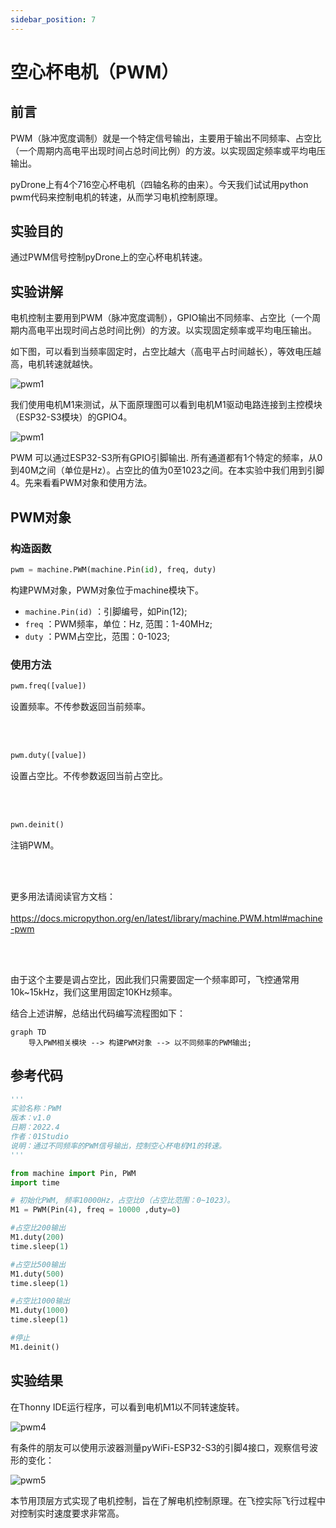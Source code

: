 ```yaml
---
sidebar_position: 7
---
```


# 空心杯电机（PWM）

## 前言
PWM（脉冲宽度调制）就是一个特定信号输出，主要用于输出不同频率、占空比（一个周期内高电平出现时间占总时间比例）的方波。以实现固定频率或平均电压输出。

pyDrone上有4个716空心杯电机（四轴名称的由来）。今天我们试试用python pwm代码来控制电机的转速，从而学习电机控制原理。


## 实验目的
通过PWM信号控制pyDrone上的空心杯电机转速。

## 实验讲解

电机控制主要用到PWM（脉冲宽度调制），GPIO输出不同频率、占空比（一个周期内高电平出现时间占总时间比例）的方波。以实现固定频率或平均电压输出。

如下图，可以看到当频率固定时，占空比越大（高电平占时间越长），等效电压越高，电机转速就越快。

![pwm1](./img/pwm/pwm1.gif)

我们使用电机M1来测试，从下面原理图可以看到电机M1驱动电路连接到主控模块（ESP32-S3模块）的GPIO4。

![pwm1](./img/pwm/pwm2.png)

PWM 可以通过ESP32-S3所有GPIO引脚输出. 所有通道都有1个特定的频率，从0到40M之间（单位是Hz）。占空比的值为0至1023之间。在本实验中我们用到引脚4。先来看看PWM对象和使用方法。


## PWM对象

### 构造函数
```python
pwm = machine.PWM(machine.Pin(id), freq, duty)
```
构建PWM对象，PWM对象位于machine模块下。

- `machine.Pin(id)` ：引脚编号，如Pin(12);
- `freq` ：PWM频率，单位：Hz, 范围：1-40MHz;
- `duty` ：PWM占空比，范围：0-1023;

### 使用方法
```python
pwm.freq([value])
```
设置频率。不传参数返回当前频率。

<br></br>

```python
pwm.duty([value])
```
设置占空比。不传参数返回当前占空比。

<br></br>

```python
pwn.deinit()
```
注销PWM。

<br></br>

更多用法请阅读官方文档：<br></br>
https://docs.micropython.org/en/latest/library/machine.PWM.html#machine-pwm

<br></br>

由于这个主要是调占空比，因此我们只需要固定一个频率即可，飞控通常用10k~15kHz，我们这里用固定10KHz频率。

结合上述讲解，总结出代码编写流程图如下：

```mermaid
graph TD
    导入PWM相关模块 --> 构建PWM对象 --> 以不同频率的PWM输出;
```

## 参考代码

```python
'''
实验名称：PWM
版本：v1.0
日期：2022.4
作者：01Studio
说明：通过不同频率的PWM信号输出，控制空心杯电机M1的转速。
'''

from machine import Pin, PWM
import time

# 初始化PWM, 频率10000Hz，占空比0（占空比范围：0~1023）。
M1 = PWM(Pin(4), freq = 10000 ,duty=0) 

#占空比200输出
M1.duty(200)
time.sleep(1)

#占空比500输出
M1.duty(500)
time.sleep(1)

#占空比1000输出
M1.duty(1000)
time.sleep(1)

#停止
M1.deinit()

```

## 实验结果

在Thonny IDE运行程序，可以看到电机M1以不同转速旋转。

![pwm4](./img/pwm/pwm3.png)

有条件的朋友可以使用示波器测量pyWiFi-ESP32-S3的引脚4接口，观察信号波形的变化：

![pwm5](./img/pwm/pwm5.png)

本节用顶层方式实现了电机控制，旨在了解电机控制原理。在飞控实际飞行过程中对控制实时速度要求非常高。
